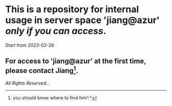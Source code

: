 
# This is a repository for internal usage in server space 'jiang@azur' *only if you can access*.
Start from 2023-02-28


## For access to 'jiang@azur' at the first time, please contact Jiang[^1].
[^1]: you should know where to find him^.^



*All Rights Reserved...*
